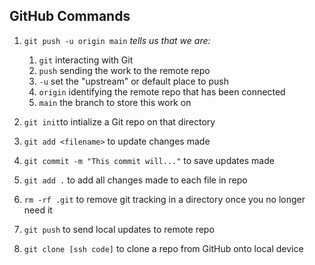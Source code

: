 ## GitHub Commands<br>
1. ``git push -u origin main`` *tells us that we are:*<br>
    1. ``git`` interacting with Git <br>
    1. ``push`` sending the work to the remote repo<br>
    1. ``-u`` set the "upstream" or default place to push<br>
    1. ``origin`` identifying the remote repo that has been connected <br>
    1. ``main`` the branch to store this work on <br>

1. `git init`to intialize a Git repo on that directory

1. `git add <filename>` to update changes made

1. `git commit -m "This commit will..."` to save updates made

1. `git add .` to add all changes made to each file in repo

1. `rm -rf .git` to remove git tracking in a directory once you no longer need it

1. `git push` to send local updates to remote repo

1. `git clone [ssh code]` to clone a repo from GitHub onto local device